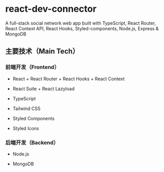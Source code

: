 # react-dev-connector
A full-stack social network web app built with TypeScript, React Router, React Context API, React Hooks, Styled-components, Node.js, Express & MongoDB

## 主要技术（Main Tech）
### 前端开发（Frontend）
* React + React Router + React Hooks + React Context

* React Suite + React Lazyload

* TypeScript

* Tailwind CSS

* Styled Components

* Styled Icons

### 后端开发（Backend）
* Node.js

* MongoDB
